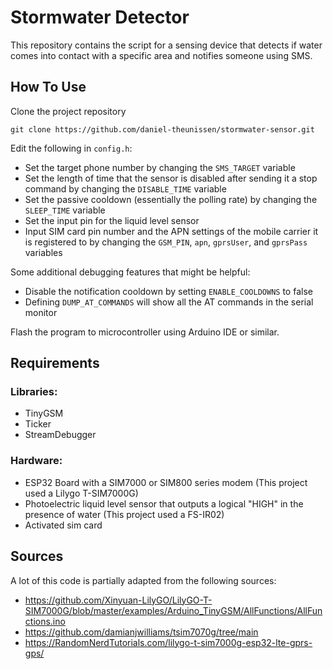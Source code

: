 ﻿# Stormwater Detector

This repository contains the script for a sensing device that detects if water comes into contact with a specific area and notifies someone using SMS. 

## How To Use
Clone the project repository
```
git clone https://github.com/daniel-theunissen/stormwater-sensor.git
```
Edit the following in `config.h`:
- Set the target phone number by changing the `SMS_TARGET` variable
- Set the length of time that the sensor is disabled after sending it a stop command by changing the `DISABLE_TIME` variable
- Set the passive cooldown (essentially the polling rate) by changing the `SLEEP_TIME` variable
- Set the input pin for the liquid level sensor
- Input SIM card pin number and the APN settings of the mobile carrier it is registered to by changing the `GSM_PIN`, `apn`, `gprsUser`, and `gprsPass` variables

Some additional debugging features that might be helpful:
- Disable the notification cooldown by setting `ENABLE_COOLDOWNS` to false
- Defining `DUMP_AT_COMMANDS` will show all the AT commands in the serial monitor

Flash the program to microcontroller using Arduino IDE or similar.

## Requirements
### Libraries:
- TinyGSM
- Ticker
- StreamDebugger
### Hardware:
- ESP32 Board with a SIM7000 or SIM800 series modem (This project used a Lilygo T-SIM7000G)
- Photoelectric liquid level sensor that outputs a logical "HIGH" in the presence of water (This project used a FS-IR02) 
- Activated sim card

## Sources
A lot of this code is partially adapted from the following sources:
- https://github.com/Xinyuan-LilyGO/LilyGO-T-SIM7000G/blob/master/examples/Arduino_TinyGSM/AllFunctions/AllFunctions.ino
- https://github.com/damianjwilliams/tsim7070g/tree/main
- https://RandomNerdTutorials.com/lilygo-t-sim7000g-esp32-lte-gprs-gps/

